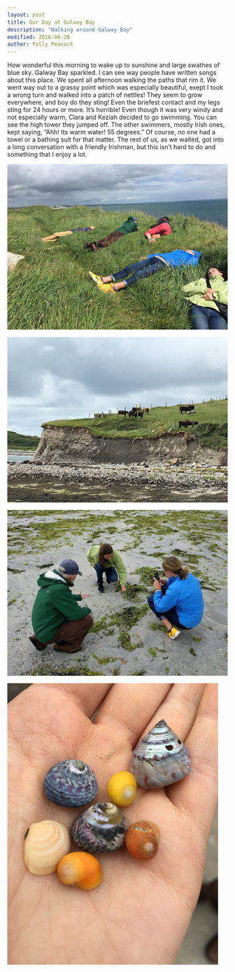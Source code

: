 ```yaml
---
layout: post
title: Our Day at Galway Bay
description: "Walking around Galway Bay"
modified: 2016-06-20
author: Polly Peacock
---
```


How wonderful this morning to wake up to sunshine and large swathes of blue sky. Galway Bay sparkled. I can see way people have written songs about this place. We spent all afternoon walking the paths that rim it. We went way out to a grassy point which was especially beautiful, exept I took a wrong turn and walked into a patch of nettles! They seem to grow everywhere, and boy do they sting! Even the briefest contact and my legs sting for 24 hours or more. It’s horrible! Even though it was very windy and not especially warm, Clara and Keziah decided to go swimming. You can see the high tower they jumped off. The other swimmers, mostly Irish ones, kept saying, “Ahh! Its warm water! 55 degrees.” Of course, no one had a towel or a bathing suit for that matter. The rest of us, as we waited, got into a long conversation with a friendly Irishman, but this isn’t hard to do and something that I enjoy a lot.

![image1](images/day6-2.jpg)

![image2](images/day6-4.jpg)

![image3](images/day6-7.jpg)

![image4](images/day6-8.jpg)
